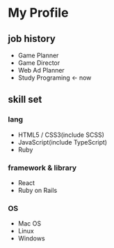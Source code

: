 # My Profile

## job history

- Game Planner
- Game Director
- Web Ad Planner
- Study Programing <- now

## skill set

### lang
- HTML5 / CSS3(include SCSS)
- JavaScript(include TypeScript)
- Ruby

### framework & library
- React
- Ruby on Rails

### OS
- Mac OS
- Linux
- Windows